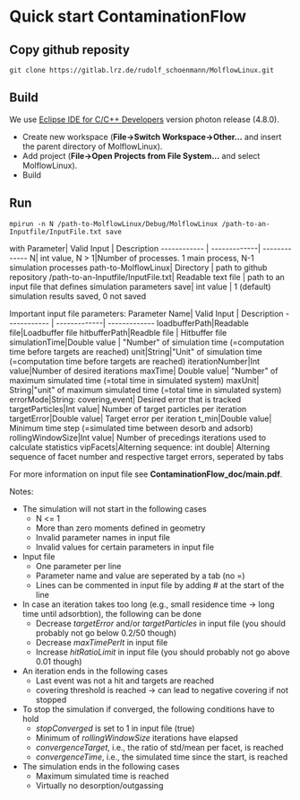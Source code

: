 # Quick start ContaminationFlow

## Copy github reposity

```
git clone https://gitlab.lrz.de/rudolf_schoenmann/MolflowLinux.git

```

## Build

We use [Eclipse IDE for C/C++ Developers](https://www.eclipse.org/downloads/packages/release/photon/r/eclipse-ide-cc-developers) version photon release (4.8.0).
* Create new workspace (**File->Switch Workspace->Other...** and insert the parent directory of MolflowLinux).
* Add project (**File->Open Projects from File System...** and select MolflowLinux).
* Build

## Run

```
mpirun -n N /path-to-MolflowLinux/Debug/MolflowLinux /path-to-an-Inputfile/InputFile.txt save

```
with
Parameter| Valid Input | Description
------------ | -------------| -------------
N| int value, N > 1|Number of processes. 1 main process, N-1 simulation processes
path-to-MolflowLinux| Directory | path to github repository
/path-to-an-Inputfile/InputFile.txt| Readable text file | path to an input file that defines simulation parameters
save| int value | 1 (default) simulation results saved, 0 not saved

Important input file parameters:
Parameter Name| Valid Input | Description
------------ | -------------| -------------
loadbufferPath|Readable file|Loadbuffer file
hitbufferPath|Readble file | Hitbuffer file
simulationTime|Double value | "Number" of simulation time (=computation time before targets are reached)
unit|String|"Unit" of simulation time (=computation time before targets are reached)
iterationNumber|Int value|Number of desired iterations
maxTime| Double value| "Number" of maximum simulated time (=total time in simulated system)
maxUnit| String|"unit" of maximum simulated time (=total time in simulated system)
errorMode|String: covering,event| Desired error that is tracked
targetParticles|Int value| Number of target particles per iteration
targetError|Double value| Target error per iteration
t_min|Double value| Minimum time step (=simulated time between desorb and adsorb)
rollingWindowSize|Int value| Number of precedings iterations used to calculate statistics
vipFacets|Alterning sequence: int double| Alterning sequence of facet number and respective target errors, seperated by tabs

For more information on input file see **ContaminationFlow_doc/main.pdf**.

Notes:
* The simulation will not start in the following cases
  * N <= 1
  * More than zero moments defined in geometry
  * Invalid parameter names in input file
  * Invalid values for certain parameters in input file
* Input file
  * One parameter per line
  * Parameter name and value are seperated by a tab (no =)
  * Lines can be commented in input file by adding \# at the start of the line
* In case an iteration takes too long (e.g., small residence time -> long time until adsorbtion), the following can be done
  * Decrease *targetError* and/or *targetParticles* in input file (you should probably not go below 0.2/50 though)
  * Decrease *maxTimePerIt* in input file
  * Increase *hitRatioLimit* in input file (you should probably not go above 0.01 though)
* An iteration ends in the following cases
  * Last event was not a hit and targets are reached
  * covering threshold is reached -> can lead to negative covering if not stopped
* To stop the simulation if converged, the following conditions have to hold
  * *stopConverged* is set to 1 in input file (true)
  * Minimum of *rollingWindowSize* iterations have elapsed
  * *convergenceTarget*, i.e., the ratio of std/mean per facet, is reached
  * *convergenceTime*, i.e., the simulated time since the start, is reached
* The simulation ends in the following cases
  * Maximum simulated time is reached
  * Virtually no desorption/outgassing
  